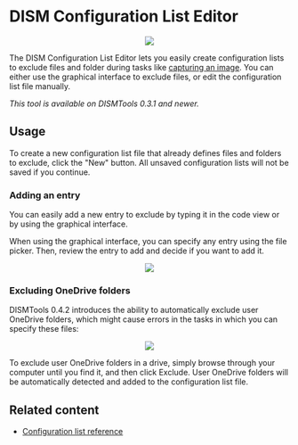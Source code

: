 # DISM Configuration List Editor

<p align="center">
	<img src="../../../res/img_tasks/tools/configlisteditor/configlisteditor.png" />
</p>

The DISM Configuration List Editor lets you easily create configuration lists to exclude files and folder during tasks like [capturing an image](../../mgmt/capture_image). You can either use the graphical interface to exclude files, or edit the configuration list file manually.

*This tool is available on DISMTools 0.3.1 and newer.*

## Usage

To create a new configuration list file that already defines files and folders to exclude, click the "New" button. All unsaved configuration lists will not be saved if you continue.

### Adding an entry

You can easily add a new entry to exclude by typing it in the code view or by using the graphical interface.

When using the graphical interface, you can specify any entry using the file picker. Then, review the entry to add and decide if you want to add it.

<p align="center">
	<img src="../../../res/img_tasks/tools/configlisteditor/new_entry.png" />
</p>

### Excluding OneDrive folders

DISMTools 0.4.2 introduces the ability to automatically exclude user OneDrive folders, which might cause errors in the tasks in which you can specify these files:

<p align="center">
	<img src="../../../res/img_tasks/tools/configlisteditor/onedrive_exclusion.png" />
</p>

To exclude user OneDrive folders in a drive, simply browse through your computer until you find it, and then click Exclude. User OneDrive folders will be automatically detected and added to the configuration list file.

## Related content

- [Configuration list reference](https://learn.microsoft.com/en-us/windows-hardware/manufacture/desktop/dism-configuration-list-and-wimscriptini-files-winnext?view=windows-11)